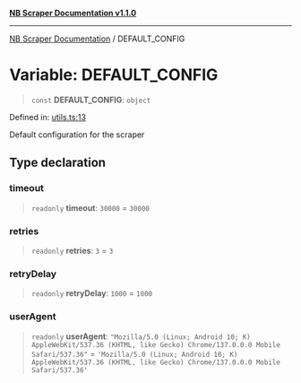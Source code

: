 [**NB Scraper Documentation v1.1.0**](../README.md)

***

[NB Scraper Documentation](../globals.md) / DEFAULT\_CONFIG

# Variable: DEFAULT\_CONFIG

> `const` **DEFAULT\_CONFIG**: `object`

Defined in: [utils.ts:13](https://github.com/Chakszzz/NB-Scraper/blob/a54b0d480231641a2da59c589f08af0cd80e90f8/app/utils.ts#L13)

Default configuration for the scraper

## Type declaration

### timeout

> `readonly` **timeout**: `30000` = `30000`

### retries

> `readonly` **retries**: `3` = `3`

### retryDelay

> `readonly` **retryDelay**: `1000` = `1000`

### userAgent

> `readonly` **userAgent**: `"Mozilla/5.0 (Linux; Android 10; K) AppleWebKit/537.36 (KHTML, like Gecko) Chrome/137.0.0.0 Mobile Safari/537.36"` = `'Mozilla/5.0 (Linux; Android 10; K) AppleWebKit/537.36 (KHTML, like Gecko) Chrome/137.0.0.0 Mobile Safari/537.36'`

